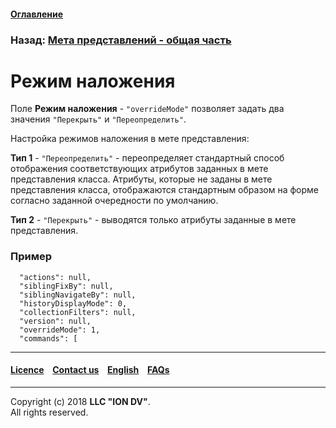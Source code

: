 #### [Оглавление](/docs/ru/index.md)

### Назад: [Мета представлений - общая часть](/docs/ru/2_system_description/metadata_structure/meta_view/meta_view_main.md)

# Режим наложения

Поле **Режим наложения** - `"overrideMode"` позволяет задать два значения `"Перекрыть"` и `"Переопределить"`.

Настройка режимов наложения в мете представления:

**Тип 1** - `"Переопределить"` - переопределяет стандартный способ отображения соответствующих атрибутов заданных в мете представления класса. Атрибуты, которые не заданы в мете представления класса, отображаются стандартным образом на форме согласно заданной очередности по умолчанию.

**Тип 2** - `"Перекрыть"` - выводятся только атрибуты заданные в мете представления.

### Пример

```
  "actions": null,
  "siblingFixBy": null,
  "siblingNavigateBy": null,
  "historyDisplayMode": 0,
  "collectionFilters": null,
  "version": null,
  "overrideMode": 1, 
  "commands": [

```
--------------------------------------------------------------------------  


 #### [Licence](/LICENCE.md) &ensp;  [Contact us](https://iondv.com) &ensp;  [English](/docs/en/2_system_description/metadata_structure/meta_view/overridemode.md)   &ensp; [FAQs](/faqs.md)  <div><img src="https://mc.iondv.com/watch/local/docs/framework" style="position:absolute; left:-9999px;" height=1 width=1 alt="iondv metrics"></div>         



--------------------------------------------------------------------------  

Copyright (c) 2018 **LLC "ION DV"**.  
All rights reserved. 